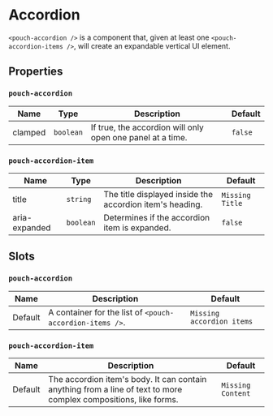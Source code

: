 # Accordion

`<pouch-accordion />` is a component that, given at least one `<pouch-accordion-items />`, will create an expandable vertical UI element.

## Properties

### `pouch-accordion`

| Name    | Type      | Description                                                | Default |
| ------- | --------- | ---------------------------------------------------------- | ------- |
| clamped | `boolean` | If true, the accordion will only open one panel at a time. | `false` |

### `pouch-accordion-item`

| Name            | Type       | Description                                              | Default         |
| --------------- | ---------  | -------------------------------------------------------  | --------------- |
| title           | `string`   | The title displayed inside the accordion item's heading. | `Missing Title` |
| aria-expanded   | `boolean`  | Determines if the accordion item is expanded.            | `false`         |

## Slots

### `pouch-accordion`

| Name    | Description                                              | Default                   |
| ------- | -------------------------------------------------------- | ------------------------- |
| Default | A container for the list of `<pouch-accordion-items />`. | `Missing accordion items` |

### `pouch-accordion-item`

| Name    | Description                                                                                                      | Default           |
| ------- | ---------------------------------------------------------------------------------------------------------------- | ----------------- |
| Default | The accordion item's body. It can contain anything from a line of text to more complex compositions, like forms. | `Missing Content` |